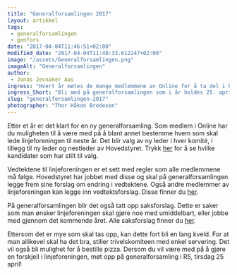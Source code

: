 ```yaml
---
title: "Generalforsamlingen 2017"
layout: artikkel 
tags: 
 - generalforsamlingen
 - genfors
date: "2017-04-04T11:46:51+02:00"
modified_date: "2017-04-04T11:48:33.612247+02:00"
image: "/assets/Generalforsamlingen.png"
imageAlt: "Generalforsamlingen"
author:
 - Jonas Jevnaker Aas
ingress: "Hvert år møtes de mange medlemmene av Online for å ta del i hvordan linjeforeningen skal styres neste år. Under generalforsamlingen går man blant annet gjennom vedtekter og budsjett, og ikke minst; det velges nytt hovedstyre."
ingress_Short: "Bli med på generalforsamlingen som i år holdes 25. april!"
slug: "generalforsamlingen-2017"
photographer: "Thor Håkon Bredesen"
---
```

Etter et år er det klart for en ny generalforsamling. Som medlem i Online har du muligheten til å være med på å blant annet bestemme hvem som skal lede linjeforeningen til neste år. Det blir valg av ny leder i hver komité, i tillegg til ny leder og nestleder av Hovedstyret. Trykk [her](https://online.ntnu.no/wiki/online/generalforsamlingen/2017/valg/) for å se hvilke kandidater som har stilt til valg. 

Vedtektene til linjeforeningen er et sett med regler som alle medlemmene må følge. Hovedstyret har jobbet med disse og skal på generalforsamlingen legge frem sine forslag om endring i vedtektene. Også andre medlemmer av linjeforeningen kan legge inn vedtektsforslag. Disse finner du [her](https://online.ntnu.no/wiki/online/generalforsamlingen/2017/vedtekstforslag/).

På generalforsamlingen blir det også tatt opp saksforslag. Dette er saker som man ønsker linjeforeningen skal gjøre noe med umiddelbart, eller jobbe med gjennom det kommende året. Alle saksforslag finner du [her](https://online.ntnu.no/wiki/online/generalforsamlingen/2017/saksforslag/).

Ettersom det er mye som skal tas opp, kan dette fort bli en lang kveld. For at man allikevel skal ha det bra, stiller trivelskomiteen med enkel servering. Det vil også bli mulighet for å bestille pizza. Dersom du vil være med på å gjøre en forskjell i linjeforeningen, møt opp på generalforsamling i R5, tirsdag 25 april!